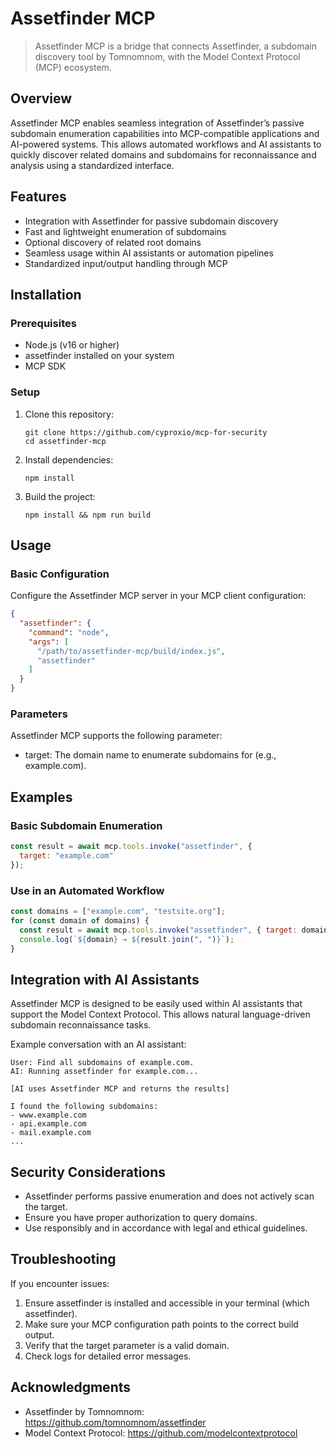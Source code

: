 # Assetfinder MCP

> Assetfinder MCP is a bridge that connects Assetfinder, a subdomain discovery tool by Tomnomnom, with the Model Context Protocol (MCP) ecosystem.

## Overview

Assetfinder MCP enables seamless integration of Assetfinder’s passive subdomain enumeration capabilities into MCP-compatible applications and AI-powered systems. This allows automated workflows and AI assistants to quickly discover related domains and subdomains for reconnaissance and analysis using a standardized interface.


## Features

- Integration with Assetfinder for passive subdomain discovery
- Fast and lightweight enumeration of subdomains
- Optional discovery of related root domains
- Seamless usage within AI assistants or automation pipelines
- Standardized input/output handling through MCP

## Installation

### Prerequisites

- Node.js (v16 or higher)
- assetfinder installed on your system
- MCP SDK

### Setup

1. Clone this repository:
   ```
   git clone https://github.com/cyproxio/mcp-for-security
   cd assetfinder-mcp
   ```

2. Install dependencies:
   ```
   npm install
   ```

3. Build the project:
   ```
   npm install && npm run build
   ```

## Usage

### Basic Configuration

Configure the Assetfinder MCP server in your MCP client configuration:

```json
{
  "assetfinder": {
    "command": "node",
    "args": [
      "/path/to/assetfinder-mcp/build/index.js",
      "assetfinder"
    ]
  }
}
```

### Parameters
Assetfinder MCP supports the following parameter:
* target:  The domain name to enumerate subdomains for (e.g., example.com).


## Examples

### Basic Subdomain Enumeration

```javascript
const result = await mcp.tools.invoke("assetfinder", {
  target: "example.com"
});
```

### Use in an Automated Workflow

```javascript
const domains = ["example.com", "testsite.org"];
for (const domain of domains) {
  const result = await mcp.tools.invoke("assetfinder", { target: domain });
  console.log(`${domain} → ${result.join(", ")}`);
}
```


## Integration with AI Assistants
Assetfinder MCP is designed to be easily used within AI assistants that support the Model Context Protocol. This allows natural language-driven subdomain reconnaissance tasks.

Example conversation with an AI assistant:

```
User: Find all subdomains of example.com.
AI: Running assetfinder for example.com...

[AI uses Assetfinder MCP and returns the results]

I found the following subdomains:
- www.example.com
- api.example.com
- mail.example.com
...
```

## Security Considerations

- Assetfinder performs passive enumeration and does not actively scan the target.
- Ensure you have proper authorization to query domains.
- Use responsibly and in accordance with legal and ethical guidelines.

## Troubleshooting

If you encounter issues:

1.	Ensure assetfinder is installed and accessible in your terminal (which assetfinder).
2.	Make sure your MCP configuration path points to the correct build output.
3.	Verify that the target parameter is a valid domain.
4.	Check logs for detailed error messages.

## Acknowledgments

- Assetfinder by Tomnomnom: https://github.com/tomnomnom/assetfinder
- Model Context Protocol: https://github.com/modelcontextprotocol